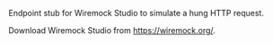 Endpoint stub for Wiremock Studio to simulate a hung HTTP request.

Download Wiremock Studio from https://wiremock.org/.